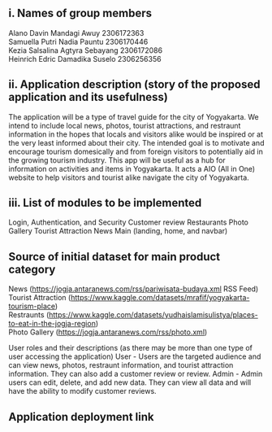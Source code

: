 <h2><b>i. Names of group members</b></h2>
Alano Davin Mandagi Awuy 2306172363
<br>
Samuella Putri Nadia Pauntu 2306170446
<br>
Kezia Salsalina Agtyra Sebayang 2306172086
<br>
Heinrich Edric Damadika Suselo 2306256356


<h2><b>ii. Application description (story of the proposed application and its usefulness)</b></h2>
The application will be a type of travel guide for the city of Yogyakarta. We intend to include local news, photos, tourist attractions, and restraunt information in the hopes that locals and visitors alike would be inspired or at the very least informed about their city. The intended goal is to motivate and encourage tourism domesically and from foreign visitors to potentially aid in the growing tourism industry. This app will be useful as a hub for information on activities and items in Yogyakarta. It acts a AIO (All in One) website to help visitors and tourist alike navigate the city of Yogyakarta.

<h2><b>iii. List of modules to be implemented</b></h2>
Login, Authentication, and Security
Customer review
Restaurants
Photo Gallery 
Tourist Attraction
News 
Main (landing, home, and navbar)

<h2><b>Source of initial dataset for main product category</b></h2>

News (https://jogja.antaranews.com/rss/pariwisata-budaya.xml RSS Feed)
<br>
Tourist Attraction (https://www.kaggle.com/datasets/mrafif/yogyakarta-tourism-place)
<br>
Restraunts (https://www.kaggle.com/datasets/yudhaislamisulistya/places-to-eat-in-the-jogja-region)
<br>
Photo Gallery (https://jogja.antaranews.com/rss/photo.xml)

User roles and their descriptions (as there may be more than one type of user accessing the application)
User - Users are the targeted audience and can view news, photos, restraunt information, and tourist attraction information. They can also add a customer review or review.
Admin - Admin users can edit, delete, and add new data. They can view all data and will have the ability to modify customer reviews.


<h2><b>Application deployment link</b></h2>